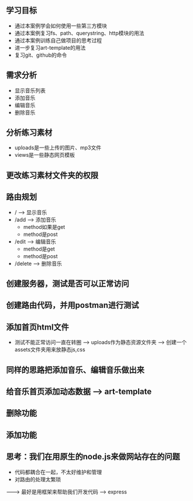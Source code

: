 ## 学习目标
- 通过本案例学会如何使用一些第三方模块
- 通过本案例复习fs、path、querystring、http模块的用法
- 通过本案例训练自己做项目的思考过程
- 进一步复习art-template的用法
- 复习git、github的命令

## 需求分析
- 显示音乐列表
- 添加音乐
- 编辑音乐
- 删除音乐

## 分析练习素材
- uploads是一些上传的图片、mp3文件
- views是一些静态网页模板

## 更改练习素材文件夹的权限

## 路由规划
- / --> 显示音乐
- /add --> 添加音乐
    + method如果是get
    + method是post
- /edit --> 编辑音乐
    + method是get
    + method是post
- /delete --> 删除音乐


## 创建服务器，测试是否可以正常访问


## 创建路由代码，并用postman进行测试

## 添加首页html文件
- 测试不能正常访问一直在转圈 --> uploads作为静态资源文件夹 --> 创建一个assets文件夹用来放静态js,css

## 同样的思路把添加音乐、编辑音乐做出来

## 给音乐首页添加动态数据 --> art-template

## 删除功能


## 添加功能

## 思考：我们在用原生的node.js来做网站存在的问题
- 代码都耦合在一起，不太好维护和管理
- 对路由的处理太繁琐

---> 最好是用框架来帮助我们开发代码 --> express
